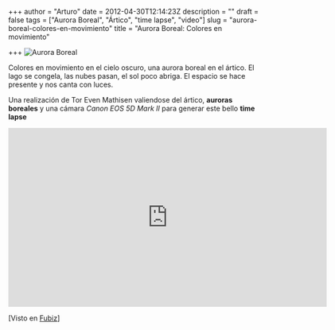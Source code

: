 +++
author = "Arturo"
date = 2012-04-30T12:14:23Z
description = ""
draft = false
tags = ["Aurora Boreal", "Ártico", "time lapse", "video"]
slug = "aurora-boreal-colores-en-movimiento"
title = "Aurora Boreal: Colores en movimiento"

+++
![Aurora Boreal](/content/images/2012/04/aurora.jpg)

Colores en movimiento en el cielo oscuro, una aurora boreal en el ártico. El lago se congela, las nubes pasan, el sol poco abriga. El espacio se hace presente y nos canta con luces.

Una realización de Tor Even Mathisen valiendose del ártico, **auroras boreales** y una cámara *Canon EOS 5D Mark II* para generar este bello **time lapse**

<iframe src="https://player.vimeo.com/video/39078923" frameborder="0" width="640" height="360"></iframe>

[Visto en [Fubiz](https://www.fubiz.net/2012/03/30/arctic-motion/)]
